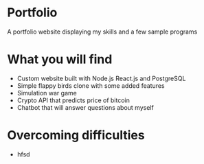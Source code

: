 # Portfolio
A portfolio website displaying my skills and a few sample programs

# What you will find
- Custom website built with Node.js React.js and PostgreSQL
- Simple flappy birds clone with some added features
- Simulation war game
- Crypto API that predicts price of bitcoin
- Chatbot that will answer questions about myself

# Overcoming difficulties
- hfsd
